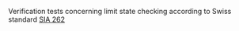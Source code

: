 Verification tests concerning limit state checking according to
Swiss standard [SIA 262](http://shop.sia.ch/collection%20des%20normes/ing%c3%a9nieur/118-262_2018_f/F/Product)
